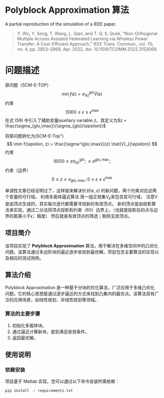 # Polyblock Approximation 算法
A partial reproduction of the simulation of a IEEE paper.
> Y. Wu, Y. Song, T. Wang, L. Qian, and T. Q. S. Quek, “Non-Orthogonal Multiple Access Assisted Federated Learning via Wireless Power Transfer: A Cost-Efficient Approach,” IEEE Trans. Commun., vol. 70, no. 4, pp. 2853–2869, Apr. 2022, doi: 10.1109/TCOMM.2022.3153068.
# 问题描述
原问题（SCM-E-TOP）
$$\min f(\epsilon) = \sigma^{glo}_{(\epsilon)}\hat{V}(\epsilon)$$
约束$$(59)0 \leq \epsilon \leq \epsilon^{\max}$$
在式 (59) 中引入了辅助变量auxiliary variable $z$，其定义为$z = \frac{\sigma_{glo,\max}}{\sigma_{glo}(\epsilon)}$

将原问题转化为(SCM-E-Top") 
$$ \min f(\epsilon, z) = \frac{\sigma^{glo,\max}}{z} \hat{V}_{(\epsilon)} $$
约束$$(60)0\leq z\sigma_{(\epsilon)}^{glo};\leq \sigma^{glo,\max};$$
约束（边界）$$0 \leq z \leq \sigma_{glo,\max};0 \leq \epsilon \leq \epsilon^{\max}$$

单调性文章已经证明过了，这样就来解决针对$(\epsilon,z)$ 的新问题，两个约束对应这两个变量的可行域。
利用多面体逼近算法 用一组正规集$V_k$来包含其可行域，
注意V是由顶点生成的，其实每次迭代都需要寻找新的有效顶点。
新的顶点是由投影算法来实现，通过二分法将顶点投影到约束（60）边界上，（也就是投影后的点与边界的距离小于$\hat{\epsilon }$，精度）
然后就是有效顶点的筛选；剔除无效顶点。

## 项目简介
该项目实现了 **Polyblock Approximation** 算法，用于解决在多维空间中的凸优化问题。该算法通过多边形块的逼近逐步收敛到最优解。项目包含主要算法的实现以及相应的测试用例。

## 算法介绍
Polyblock Approximation 是一种基于分块的优化算法，广泛应用于多维凸优化问题。它的核心思想是通过逐步逼近的方式来找到凸集内的最优点。该算法具有广泛的应用场景，如线性规划、非线性规划等领域。

### 算法的主要步骤
1. 初始化多面体块。
2. 通过逼近计算新块，直到满足收敛条件。
3. 返回最优解。

## 使用说明

### 依赖安装
项目基于 Matlab 实现，您可以通过以下命令安装所需依赖：
```bash
pip install -r requirements.txt
